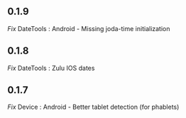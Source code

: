 ## 0.1.9
*Fix* DateTools : Android - Missing joda-time initialization

## 0.1.8
*Fix* DateTools : Zulu IOS dates

## 0.1.7
*Fix* Device : Android - Better tablet detection (for phablets)
